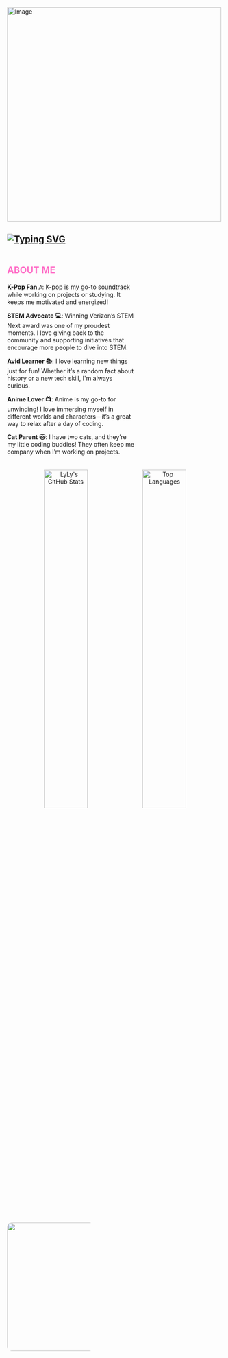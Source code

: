 
<img src="https://github.com/user-attachments/assets/00991b5f-53d5-4619-b048-00bb144b6b22" alt="Image" width="500"/>

## [![Typing SVG](https://readme-typing-svg.demolab.com/?lines=Hi,+I'm+LyLy;Welcome+to+my+GitHub+Profile!&color=FF6EC7)](https://git.io/typing-svg)

<div style="width: 100%; display: flex; flex-wrap: wrap; align-items: flex-start;">
  <!-- Left Aligned Text Content -->
  <div align="left" style="width: 60%; padding-right: 20px; word-wrap: break-word; overflow-wrap: break-word;">
    <h2 style="color: #ff6ec7;">ABOUT ME</h2>
    <p><strong>K-Pop Fan 🎶</strong>: K-pop is my go-to soundtrack while working on projects or studying. It keeps me motivated and energized!</p>
    <p><strong>STEM Advocate 💻</strong>: Winning Verizon’s STEM Next award was one of my proudest moments. I love giving back to the community and supporting initiatives that encourage more people to dive into STEM.</p>
    <p><strong>Avid Learner 📚</strong>: I love learning new things just for fun! Whether it’s a random fact about history or a new tech skill, I'm always curious.</p>
    <p><strong>Anime Lover 📺</strong>: Anime is my go-to for unwinding! I love immersing myself in different worlds and characters—it’s a great way to relax after a day of coding.</p>
    <p><strong>Cat Parent 🐱</strong>: I have two cats, and they’re my little coding buddies! They often keep me company when I’m working on projects.</p>
  </div>
</div>



<!-- GitHub Stats and Top Languages Section -->
<div align="center" style="margin-top: 20px;">
  <img src="https://github-readme-stats.vercel.app/api?username=ltlely&show_icons=true&theme=radical" alt="LyLy's GitHub Stats" width="45%" style="display: inline-block;"/>
  <img src="https://github-readme-stats.vercel.app/api/top-langs/?username=ltlely&layout=compact&theme=radical" alt="Top Languages" width="45%" style="display: inline-block;"/>
</div>
<div align="right" style="width: 40%; text-align: right;">
  <img src="https://github.com/user-attachments/assets/849899ad-8c5d-4ff9-9fe0-bbc1b57c5cb1" alt="Typing GIF" width="300" style="border-radius: 10px;"/>
</div>


